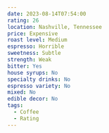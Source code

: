 ```yaml
---
date: 2023-08-14T07:54:00
rating: 26
location: Nashville, Tennessee
price: Expensive
roast level: Medium
espresso: Horrible
sweetness: Subtle
strength: Weak
bitter: Yes
house syrups: No
specialty drinks: No
espresso variety: No
mixed: No
edible decor: No
tags:
  - Coffee
  - Rating
---
```



